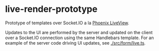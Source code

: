 # live-render-prototype

Prototype of templates over Socket.IO a la [Phoenix LiveView](https://github.com/phoenixframework/phoenix_live_view).

Updates to the UI are performed by the server and updated on the client over a Socket.IO connection using the same
Handlebars template. For an example of the server code driving UI updates, see [./src/form/live.ts](./src/form/live.ts).
